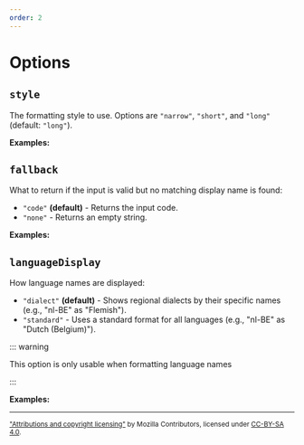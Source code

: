 ```yaml
---
order: 2
---
```


# Options

<script setup>
import { displayNameFormatter } from '@localizer/format-displayname';

function withLabels(inputs) {
  return inputs.map((input) => [input, input]);
}

const factory = (options) => displayNameFormatter('language', options);

const inputs = () => withLabels(['nl-BE','nl-NL','en-US', 'xx']);

</script>

## `style`

The formatting style to use. Options are `"narrow"`, `"short"`, and `"long"` (default: `"long"`).

**Examples:**

<OptionsDemo option="style" :values="['narrow', 'short', 'long']" :factory=factory :inputs=inputs />

## `fallback`

What to return if the input is valid but no matching display name is found:

- `"code"` **(default)** - Returns the input code.
- `"none"` - Returns an empty string.

**Examples:**

<OptionsDemo option="fallback" :values="['code', 'none']" :factory=factory :inputs=inputs />

## `languageDisplay`

How language names are displayed:

- `"dialect"` **(default)** - Shows regional dialects by their specific names (e.g., "nl-BE" as "Flemish").
- `"standard"` - Uses a standard format for all languages (e.g., "nl-BE" as "Dutch (Belgium)").

::: warning

This option is only usable when formatting language names

:::

**Examples:**

<OptionsDemo option="languageDisplay" :values="['dialect', 'standard']" :factory=factory :inputs=inputs />

---

<small>

["Attributions and copyright licensing"](https://developer.mozilla.org/en-US/docs/MDN/Writing_guidelines/Attrib_copyright_license) by Mozilla Contributors, licensed under [CC-BY-SA 4.0](https://creativecommons.org/licenses/by-sa/4.0/).

</small>

